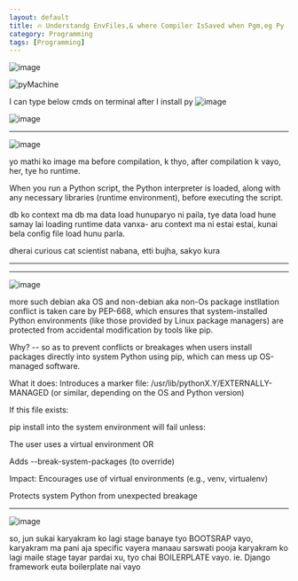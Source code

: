```yaml
---
layout: default
title: 🔥 Understandg EnvFiles,& where Compiler IsSaved when Pgm,eg Py IsInstalled + PEP-668? +Lib n Framework Diff
category: Programming
tags: [Programming]
---
```


![image](https://github.com/user-attachments/assets/50e02731-7c16-4781-8ccd-da93ce1de499)

![pyMachine](https://github.com/user-attachments/assets/597fb277-942f-4d1c-a4c7-638ff73b7eb3)


I can type below cmds on terminal after I install py
![image](https://github.com/sbibek086/write-the-docs/assets/11883023/90b50ca3-7fc0-4a9a-848a-e2e6b2120a1c)

![image](https://github.com/sbibek086/write-the-docs/assets/11883023/9f1b228a-3e92-4ec3-89c1-88d2bdff3ded)

---
![image](https://github.com/user-attachments/assets/5ae22f6e-f02e-4703-8a00-7fb1a4d66878)

yo mathi ko image ma before compilation, k thyo, after compilation k vayo, her, tye ho runtime.

When you run a Python script, the Python interpreter is loaded, along with any necessary libraries (runtime environment), before executing the script.

db ko context ma db ma data load hunuparyo ni paila, tye data load hune samay lai loading runtime data vanxa- aru context ma ni estai estai, kunai bela config file load hunu parla.

 dherai curious cat scientist nabana, etti bujha, sakyo kura

---
---
![image](https://github.com/user-attachments/assets/95d8e0cf-24ff-4e08-85f9-ad2e7d8a12e9)

more such debian aka OS and non-debian aka non-Os package instllation conflict is taken care by PEP-668, which ensures that system-installed Python environments (like those provided by Linux package managers) are protected from accidental modification by tools like pip.

Why? -- so as to prevent conflicts or breakages when users install packages directly into system Python using pip, which can mess up OS-managed software.

What it does:
Introduces a marker file:
/usr/lib/pythonX.Y/EXTERNALLY-MANAGED
(or similar, depending on the OS and Python version)

If this file exists:

pip install into the system environment will fail unless:

The user uses a virtual environment OR

Adds --break-system-packages (to override)

Impact:
Encourages use of virtual environments (e.g., venv, virtualenv)

Protects system Python from unexpected breakage

---
![image](https://github.com/user-attachments/assets/cf6753d7-9cda-4f14-87a0-f88dae1908cb)

so, jun sukai karyakram ko lagi stage banaye tyo BOOTSRAP vayo,
karyakram ma pani aja specific vayera manaau sarswati pooja karyakram ko lagi maile stage tayar pardai xu, tyo chai BOILERPLATE vayo. ie. Django framework euta boilerplate nai vayo
